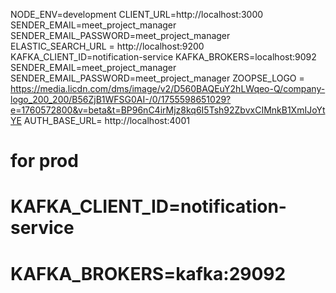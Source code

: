 NODE_ENV=development
CLIENT_URL=http://localhost:3000
SENDER_EMAIL=meet_project_manager
SENDER_EMAIL_PASSWORD=meet_project_manager
ELASTIC_SEARCH_URL = http://localhost:9200
KAFKA_CLIENT_ID=notification-service
KAFKA_BROKERS=localhost:9092
SENDER_EMAIL=meet_project_manager
SENDER_EMAIL_PASSWORD=meet_project_manager
ZOOPSE_LOGO = https://media.licdn.com/dms/image/v2/D560BAQEuY2hLWqeo-Q/company-logo_200_200/B56ZjB1WFSG0AI-/0/1755598651029?e=1760572800&v=beta&t=BP96nC4irMjz8kq6I5Tsh92ZbvxCIMnkB1XmIJoYtYE
AUTH_BASE_URL= http://localhost:4001
# for prod
# KAFKA_CLIENT_ID=notification-service
# KAFKA_BROKERS=kafka:29092